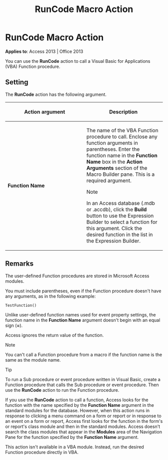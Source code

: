 ﻿---
title: RunCode Macro Action
TOCTitle: RunCode Macro Action
ms:assetid: cb0625be-4b5d-4927-9b0e-59a6e411b5bb
ms:mtpsurl: https://msdn.microsoft.com/library/Ff834373(v=office.15)
ms:contentKeyID: 48547706
ms.date: 09/18/2015
mtps_version: v=office.15
f1_keywords:
- vbaac10.chm98700
f1_categories:
- Office.Version=v15
---

# RunCode Macro Action


**Applies to**: Access 2013 | Office 2013

You can use the **RunCode** action to call a Visual Basic for Applications (VBA) Function procedure.

## Setting

The **RunCode** action has the following argument.

<table>
<colgroup>
<col style="width: 50%" />
<col style="width: 50%" />
</colgroup>
<thead>
<tr class="header">
<th><p>Action argument</p></th>
<th><p>Description</p></th>
</tr>
</thead>
<tbody>
<tr class="odd">
<td><p><strong>Function Name</strong></p></td>
<td><p>The name of the VBA Function procedure to call. Enclose any function arguments in parentheses. Enter the function name in the <strong>Function Name</strong> box in the <strong>Action Arguments</strong> section of the Macro Builder pane. This is a required argument.</p>

> [!NOTE]
> <P>In an Access database (.mdb or .accdb), click the <STRONG>Build</STRONG> button to use the Expression Builder to select a function for this argument. Click the desired function in the list in the Expression Builder.</P>


<p></p></td>
</tr>
</tbody>
</table>


## Remarks

The user-defined Function procedures are stored in Microsoft Access modules.

You must include parentheses, even if the Function procedure doesn't have any arguments, as in the following example:

`TestFunction()`

Unlike user-defined function names used for event property settings, the function name in the **Function Name** argument doesn't begin with an equal sign (**=**).

Access ignores the return value of the function.


> [!NOTE]
> <P>You can't call a Function procedure from a macro if the function name is the same as the module name.</P>




> [!TIP]
> <P>To run a Sub procedure or event procedure written in Visual Basic, create a Function procedure that calls the Sub procedure or event procedure. Then use the <STRONG>RunCode</STRONG> action to run the Function procedure.</P>



If you use the **RunCode** action to call a function, Access looks for the function with the name specified by the **Function Name** argument in the standard modules for the database. However, when this action runs in response to clicking a menu command on a form or report or in response to an event on a form or report, Access first looks for the function in the form's or report's class module and then in the standard modules. Access doesn't search the class modules that appear in the **Modules** area of the Navigation Pane for the function specified by the **Function Name** argument.

This action isn't available in a VBA module. Instead, run the desired Function procedure directly in VBA.

